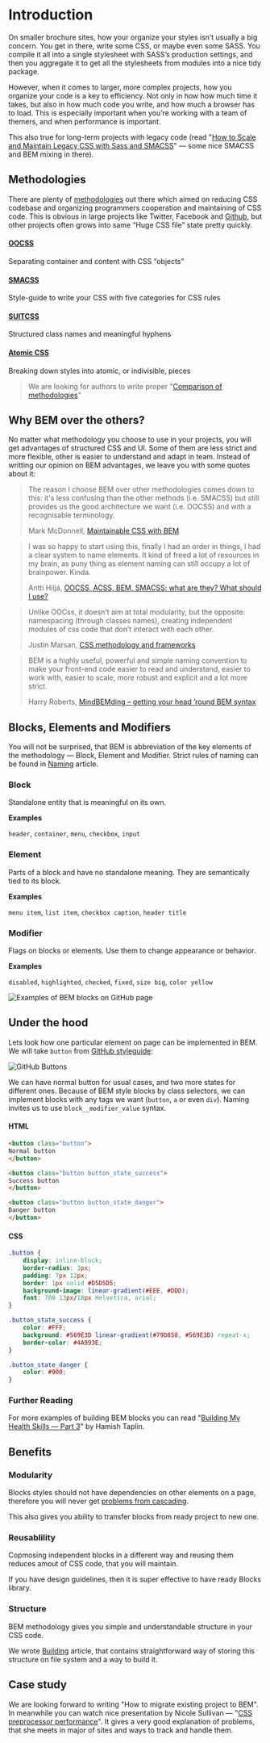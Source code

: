 # Introduction

On smaller brochure sites, how your organize your styles isn’t usually a big concern. You get in there, write some CSS, or maybe even some SASS. You compile it all into a single stylesheet with SASS’s production settings, and then you aggregate it to get all the stylesheets from modules into a nice tidy package.

However, when it comes to larger, more complex projects, how you organize your code is a key to efficiency. Not only in how how much time it takes, but also in how much code you write, and how much a browser has to load. This is especially important when you’re working with a team of themers, and when performance is important.

This also true for long-term projects with legacy code (read "[How to Scale and Maintain Legacy CSS with Sass and SMACSS](http://webuild.envato.com/blog/how-to-scale-and-maintain-legacy-css-with-sass-and-smacss/)" — some nice SMACSS and BEM mixing in there).

## Methodologies

There are plenty of [methodologies](https://github.com/ikkou/awesome-css#architecture) out there which aimed on reducing CSS codebase and organizing programmers cooperation and maintaining of CSS code. This is obvious in large projects like Twitter, Facebook and [Github](http://markdotto.com/2014/07/23/githubs-css/#two-bundles), but other projects often grows into same “Huge CSS file” state pretty quickly.

#### [OOCSS](https://oocss.org/)
Separating container and content with CSS “objects”

#### [SMACSS](https://smacss.com/)
Style-guide to write your CSS with five categories for CSS rules

#### [SUITCSS](http://suitcss.github.io/)
Structured class names and meaningful hyphens

#### [Atomic CSS](https://github.com/nemophrost/atomic-css)
Breaking down styles into atomic, or indivisible, pieces

> We are looking for authors to write proper "[Comparison of methodologies](https://github.com/getbem/getbem.com/issues/11)"

## Why BEM over the others?

No matter what methodology you choose to use in your projects, you will get advantages of structured CSS and UI. Some of them are less strict and more flexible, other is easier to understand and adapt in team. Instead of writting our opinion on BEM advantages, we leave you with some quotes about it:

<blockquote>
<p>The reason I choose BEM over other methodologies comes down to this: it's less confusing than the other methods (i.e. SMACSS) but still provides us the good architecture we want (i.e. OOCSS) and with a recognisable terminology.</p>
<footer>Mark McDonnell, <a href="http://www.integralist.co.uk/posts/maintainable-css-with-bem/#why-bem-over-the-others">Maintainable CSS with BEM</a></footer>
</blockquote>

<blockquote>
<p>I was so happy to start using this, finally I had an order in things, I had a clear system to name elements. It kind of freed a lot of resources in my brain, as puny thing as element naming can still occupy a lot of brainpower. Kinda.</p>
<footer>Antti Hiljá, <a href="http://clubmate.fi/oocss-acss-bem-smacss-what-are-they-what-should-i-use/">OOCSS, ACSS, BEM, SMACSS: what are they? What should I use?</a></footer>
</blockquote>

<blockquote>
<p>Unlike OOCss, it doesn’t aim at total modularity, but the opposite: namespacing (through classes names), creating independent modules of css code that don’t interact with each other.</p>
<footer>Justin Marsan, <a href="http://justinmarsan.com/css-methodology-and-frameworks/">CSS methodology and frameworks</a></footer>
</blockquote>

<blockquote>
<p>BEM is a highly useful, powerful and simple naming convention to make your front-end code easier to read and understand, easier to work with, easier to scale, more robust and explicit and a lot more strict.</p>
<footer>Harry Roberts, <a href="http://csswizardry.com/2013/01/mindbemding-getting-your-head-round-bem-syntax/">MindBEMding – getting your head ’round BEM syntax</a></footer>
</blockquote>

## Blocks, Elements and Modifiers

You will not be surprised, that BEM is abbreviation of the key elements of the methodology — Block, Element and Modifier. Strict rules of naming can be found in [Naming](/naming) article.

### Block

Standalone entity that is meaningful on its own.

__Examples__

`header`, `container`, `menu`, `checkbox`, `input`

### Element

Parts of a block and have no standalone meaning. They are semantically tied to its block.

__Examples__

`menu item`, `list item`, `checkbox caption`, `header title`

### Modifier

Flags on blocks or elements. Use them to change appearance or behavior.

__Examples__

`disabled`, `highlighted`, `checked`, `fixed`, `size big`, `color yellow`

![Examples of BEM blocks on GitHub page](/images/github_captions.jpg)

## Under the hood

Lets look how one particular element on page can be implemented in BEM. We will take `button` from [GitHub styleguide](https://github.com/styleguide/css/1.0):

![GitHub Buttons](/images/github_buttons.jpg)

We can have normal button for usual cases, and two more states for different ones. Because of BEM style blocks by class selectors, we can implement blocks with any tags we want (`button`, `a` or even `div`). Naming invites us to use `block__modifier_value` syntax.

#### HTML

```html
<button class="button">
Normal button
</button>

<button class="button button_state_success">
Success button
</button>

<button class="button button_state_danger">
Danger button
</button>
```

#### CSS

```css
.button {
    display: inline-block;
    border-radius: 3px;
    padding: 7px 12px;
    border: 1px solid #D5D5D5;
    background-image: linear-gradient(#EEE, #DDD);
    font: 700 13px/18px Helvetica, arial;
}

.button_state_success {
    color: #FFF;
    background: #569E3D linear-gradient(#79D858, #569E3D) repeat-x;
    border-color: #4A993E;
}

.button_state_danger {
    color: #900;
}
```

### Further Reading

For more examples of building BEM blocks you can read "[Building My Health Skills — Part 3](http://www.bluegg.co.uk/building-my-health-skills-part-3/)" by Hamish Taplin.

## Benefits

### Modularity

Blocks styles should not have dependencies on other elements on a page, therefore you will never get [problems from cascading](http://www.phase2technology.com/blog/used-and-abused-css-inheritance-and-our-misuse-of-the-cascade/).

This also gives you ability to transfer blocks from ready project to new one.

### Reusablility

Copmosing independent blocks in a different way and reusing them reduces amout of CSS code, that you will maintain.

If you have design guidelines, then it is super effective to have ready Blocks library.

### Structure

BEM methodology gives you simple and understandable structure in your CSS code.

We wrote [Building](/building/) article, that contains straightforward way of storing this structure on file system and a way to build it.

## Case study

We are looking forward to writing "How to migrate existing project to BEM". In meanwhile you can watch nice presentation by Nicole Sullivan — "[CSS preprocessor performance](http://www.youtube.com/watch?v=0NDyopLKE1w)". It gives a very good explanation of problems, that she meets in major of sites and ways to track and handle them.
